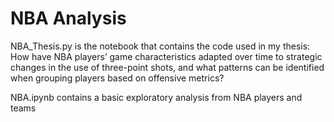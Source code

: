 # NBA Analysis
NBA_Thesis.py is the notebook that contains the code used in my thesis: 
How have NBA players’ game characteristics adapted over time to strategic changes in the use of three-point shots, and what patterns can be identified when grouping players based on offensive metrics? 

NBA.ipynb contains a basic exploratory analysis from NBA players and teams


